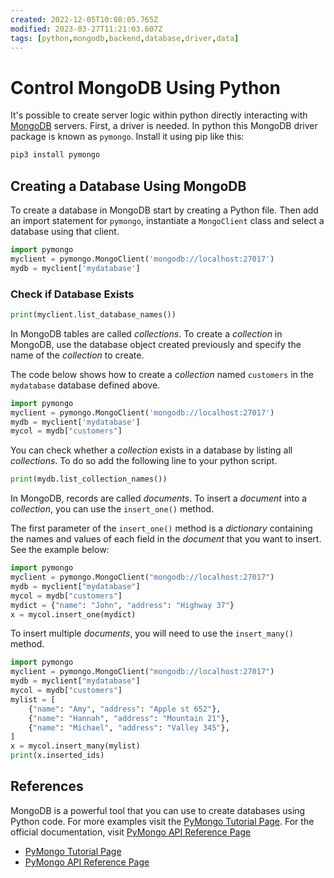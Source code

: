 ```yaml
---
created: 2022-12-05T10:08:05.765Z
modified: 2023-03-27T11:21:03.607Z
tags: [python,mongodb,backend,database,driver,data]
---
```

# Control MongoDB Using Python

It's possible to create server logic within python directly interacting with
[MongoDB](document-databases.md) servers.
First, a driver is needed.
In python this MongoDB driver package is known as `pymongo`.
Install it using pip like this:

```sh
pip3 install pymongo
```

## Creating a Database Using MongoDB

To create a database in MongoDB start by creating a Python file.
Then add an import statement for `pymongo`,
instantiate a `MongoClient` class and select a database using that client.

```python
import pymongo
myclient = pymongo.MongoClient('mongodb://localhost:27017')
mydb = myclient['mydatabase']
```

### Check if Database Exists

```python
print(myclient.list_database_names())
```

In MongoDB tables are called *collections*.
To create a *collection* in MongoDB,
use the database object created previously and
specify the name of the *collection* to create.

The code below shows how to create a *collection* named `customers` in
the `mydatabase` database defined above.

```python
import pymongo
myclient = pymongo.MongoClient('mongodb://localhost:27017')
mydb = myclient['mydatabase']
mycol = mydb["customers"]
```

You can check whether a *collection* exists in a database by listing all *collections*.
To do so add the following line to your python script.

```python
print(mydb.list_collection_names())
```

In MongoDB, records are called *documents*.
To insert a *document* into a *collection*, you can use the `insert_one()` method.

The first parameter of the `insert_one()` method is a *dictionary* containing
the names and values of each field in the *document* that you want to insert.
See the example below:

```python
import pymongo
myclient = pymongo.MongoClient("mongodb://localhost:27017")
mydb = myclient["mydatabase"]
mycol = mydb["customers"]
mydict = {"name": "John", "address": "Highway 37"}
x = mycol.insert_one(mydict)
```

To insert multiple *documents*, you will need to use the `insert_many()` method.

```python
import pymongo
myclient = pymongo.MongoClient("mongodb://localhost:27017")
mydb = myclient["mydatabase"]
mycol = mydb["customers"]
mylist = [
    {"name": "Amy", "address": "Apple st 652"},
    {"name": "Hannah", "address": "Mountain 21"},
    {"name": "Michael", "address": "Valley 345"},
]
x = mycol.insert_many(mylist)
print(x.inserted_ids)
```

## References

MongoDB is a powerful tool that you can use to create databases using Python code.
For more examples visit the  [PyMongo Tutorial Page][pymongo-tutorial].
For the official documentation,
visit [PyMongo API Reference Page][pymongo-api-ref]

* [PyMongo Tutorial Page][pymongo-tutorial]
* [PyMongo API Reference Page][pymongo-api-ref]

<!-- Hidden References -->
[pymongo-tutorial]: https://pymongo.readthedocs.io/en/stable/tutorial.html "PyMongo Tutorial"
[pymongo-api-ref]: https://pymongo.readthedocs.io/en/stable/api/index.html "PyMongo API Reference Page"
